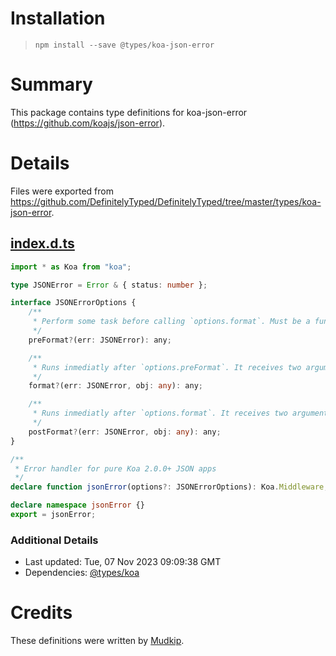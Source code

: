 # Installation
> `npm install --save @types/koa-json-error`

# Summary
This package contains type definitions for koa-json-error (https://github.com/koajs/json-error).

# Details
Files were exported from https://github.com/DefinitelyTyped/DefinitelyTyped/tree/master/types/koa-json-error.
## [index.d.ts](https://github.com/DefinitelyTyped/DefinitelyTyped/tree/master/types/koa-json-error/index.d.ts)
````ts
import * as Koa from "koa";

type JSONError = Error & { status: number };

interface JSONErrorOptions {
    /**
     * Perform some task before calling `options.format`. Must be a function with the original err as its only argument.
     */
    preFormat?(err: JSONError): any;

    /**
     * Runs inmediatly after `options.preFormat`. It receives two arguments: the original `err` and the output of     `options.preFormat`. It should `return` a newly formatted error.
     */
    format?(err: JSONError, obj: any): any;

    /**
     * Runs inmediatly after `options.format`. It receives two arguments: the original `err` and the output of   `options.format`.   It should `return` a newly formatted error.
     */
    postFormat?(err: JSONError, obj: any): any;
}

/**
 * Error handler for pure Koa 2.0.0+ JSON apps
 */
declare function jsonError(options?: JSONErrorOptions): Koa.Middleware;

declare namespace jsonError {}
export = jsonError;

````

### Additional Details
 * Last updated: Tue, 07 Nov 2023 09:09:38 GMT
 * Dependencies: [@types/koa](https://npmjs.com/package/@types/koa)

# Credits
These definitions were written by [Mudkip](https://github.com/mudkipme).
